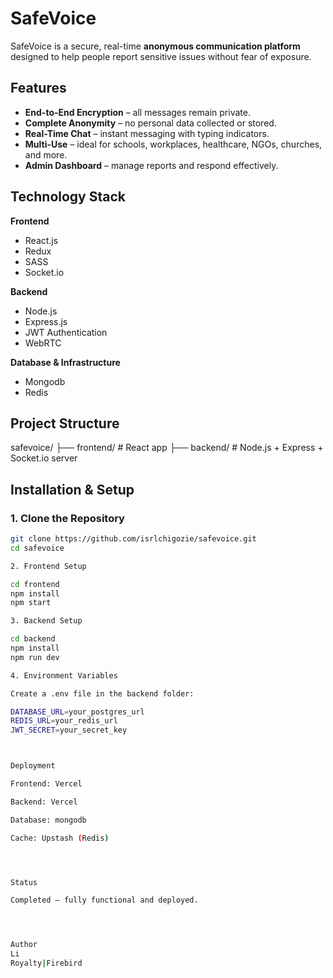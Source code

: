 # SafeVoice

SafeVoice is a secure, real-time **anonymous communication platform** designed to help people report sensitive issues without fear of exposure.  


## Features
-  **End-to-End Encryption** – all messages remain private.  
-  **Complete Anonymity** – no personal data collected or stored.  
-  **Real-Time Chat** – instant messaging with typing indicators.  
-  **Multi-Use** – ideal for schools, workplaces, healthcare, NGOs, churches, and more.  
-  **Admin Dashboard** – manage reports and respond effectively.  


##  Technology Stack
**Frontend**  
- React.js  
- Redux  
- SASS  
- Socket.io  

**Backend**  
- Node.js  
- Express.js  
- JWT Authentication  
- WebRTC  

**Database & Infrastructure**  
- Mongodb 
- Redis  


##  Project Structure

safevoice/ ├── frontend/   # React app ├── backend/    # Node.js + Express + Socket.io server


##  Installation & Setup

### 1. Clone the Repository
```bash
git clone https://github.com/isrlchigozie/safevoice.git
cd safevoice

2. Frontend Setup

cd frontend
npm install
npm start

3. Backend Setup

cd backend
npm install
npm run dev

4. Environment Variables

Create a .env file in the backend folder:

DATABASE_URL=your_postgres_url
REDIS_URL=your_redis_url
JWT_SECRET=your_secret_key



Deployment

Frontend: Vercel

Backend: Vercel 

Database: mongodb

Cache: Upstash (Redis)




Status

Completed – fully functional and deployed.




Author
Li
Royalty|Firebird 


